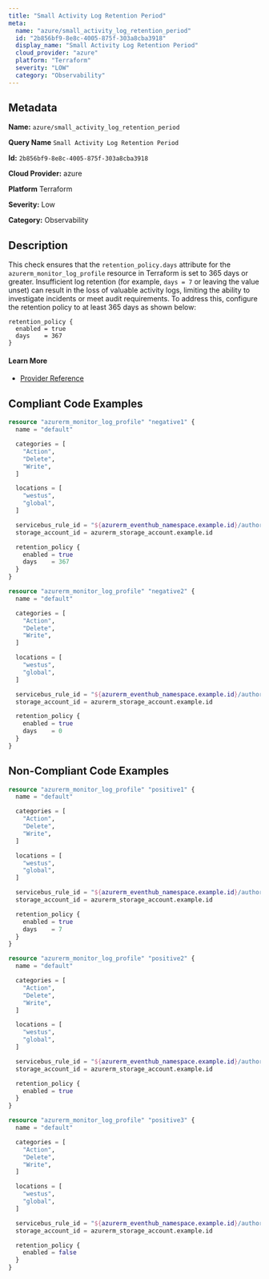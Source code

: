 ```yaml
---
title: "Small Activity Log Retention Period"
meta:
  name: "azure/small_activity_log_retention_period"
  id: "2b856bf9-8e8c-4005-875f-303a8cba3918"
  display_name: "Small Activity Log Retention Period"
  cloud_provider: "azure"
  platform: "Terraform"
  severity: "LOW"
  category: "Observability"
---
```

## Metadata

**Name:** `azure/small_activity_log_retention_period`

**Query Name** `Small Activity Log Retention Period`

**Id:** `2b856bf9-8e8c-4005-875f-303a8cba3918`

**Cloud Provider:** azure

**Platform** Terraform

**Severity:** Low

**Category:** Observability

## Description
This check ensures that the `retention_policy.days` attribute for the `azurerm_monitor_log_profile` resource in Terraform is set to 365 days or greater. Insufficient log retention (for example, `days = 7` or leaving the value unset) can result in the loss of valuable activity logs, limiting the ability to investigate incidents or meet audit requirements. To address this, configure the retention policy to at least 365 days as shown below:

```
retention_policy {
  enabled = true
  days    = 367
}
```

#### Learn More

 - [Provider Reference](https://registry.terraform.io/providers/hashicorp/azurerm/latest/docs/resources/monitor_log_profile)


## Compliant Code Examples
```terraform
resource "azurerm_monitor_log_profile" "negative1" {
  name = "default"

  categories = [
    "Action",
    "Delete",
    "Write",
  ]

  locations = [
    "westus",
    "global",
  ]

  servicebus_rule_id = "${azurerm_eventhub_namespace.example.id}/authorizationrules/RootManageSharedAccessKey"
  storage_account_id = azurerm_storage_account.example.id

  retention_policy {
    enabled = true
    days    = 367
  }
}

resource "azurerm_monitor_log_profile" "negative2" {
  name = "default"

  categories = [
    "Action",
    "Delete",
    "Write",
  ]

  locations = [
    "westus",
    "global",
  ]

  servicebus_rule_id = "${azurerm_eventhub_namespace.example.id}/authorizationrules/RootManageSharedAccessKey"
  storage_account_id = azurerm_storage_account.example.id

  retention_policy {
    enabled = true
    days    = 0
  }
}

```
## Non-Compliant Code Examples
```terraform
resource "azurerm_monitor_log_profile" "positive1" {
  name = "default"

  categories = [
    "Action",
    "Delete",
    "Write",
  ]

  locations = [
    "westus",
    "global",
  ]

  servicebus_rule_id = "${azurerm_eventhub_namespace.example.id}/authorizationrules/RootManageSharedAccessKey"
  storage_account_id = azurerm_storage_account.example.id

  retention_policy {
    enabled = true
    days    = 7
  }
}

resource "azurerm_monitor_log_profile" "positive2" {
  name = "default"

  categories = [
    "Action",
    "Delete",
    "Write",
  ]

  locations = [
    "westus",
    "global",
  ]

  servicebus_rule_id = "${azurerm_eventhub_namespace.example.id}/authorizationrules/RootManageSharedAccessKey"
  storage_account_id = azurerm_storage_account.example.id

  retention_policy {
    enabled = true
  }
}

resource "azurerm_monitor_log_profile" "positive3" {
  name = "default"

  categories = [
    "Action",
    "Delete",
    "Write",
  ]

  locations = [
    "westus",
    "global",
  ]

  servicebus_rule_id = "${azurerm_eventhub_namespace.example.id}/authorizationrules/RootManageSharedAccessKey"
  storage_account_id = azurerm_storage_account.example.id

  retention_policy {
    enabled = false
  }
}

```